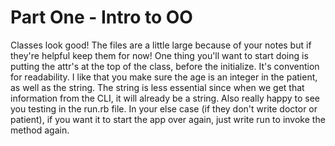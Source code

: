 # Part One - Intro to OO
Classes look good! The files are a little large because of your notes but if they're helpful keep them for now! One thing you'll want to start doing is putting the attr's at the top of the class, before the initialize. It's convention for readability. 
I like that you make sure the age is an integer in the patient, as well as the string. The string is less essential since when we get that information from the CLI, it will already be a string. 
Also really happy to see you testing in the run.rb file. In your else case (if they don't write doctor or patient), if you want it to start the app over again, just write run to invoke the method again.